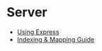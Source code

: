 # Server
* [Using Express](docs/server/searchkit_express.md) 
* [Indexing & Mapping Guide](docs/server/indexing.md) 